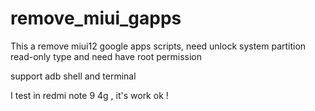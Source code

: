 # remove_miui_gapps
This a remove miui12 google apps scripts, need unlock system partition read-only type and need have root permission

support adb shell and terminal 

I test in redmi note 9 4g , it's work ok !
